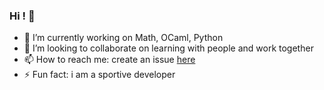 ### Hi ! 👋

- 🔭 I’m currently working on Math, OCaml, Python
- 👯 I’m looking to collaborate on learning with people and work together
- 📫 How to reach me: create an issue [here](https://github.com/Alcamoru/Alcamoru/issues)
- ⚡ Fun fact: i am a sportive developer
